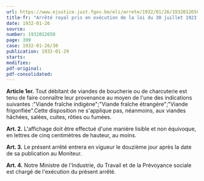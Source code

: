 ```yaml
---
url: https://www.ejustice.just.fgov.be/eli/arrete/1932/01/26/1932012650/justel
title-fr: "Arrêté royal pris en exécution de la loi du 30 juillet 1923 concernant l'affichage des prix de vente au détail des marchandises et denrées de première nécessité servant à l'alimentation, à l'habillement, au chauffage et à l'éclairage _ Viandes de boucherie et de charcuterie."
date: 1932-01-26
source:
number: 1932012650
page: 399
case: 1932-01-26/30
publication: 1932-01-29
starts:
modifies:
pdf-original:
pdf-consolidated:
---
```


**Article 1er.** Tout débitant de viandes de boucherie ou de charcuterie est tenu de faire connaître leur provenance au moyen de l'une des indications suivantes :"Viande fraîche indigène";"Viande fraîche étrangère";"Viande frigorifiée".Cette disposition ne s'applique pas, néanmoins, aux viandes hâchées, salées, cuites, rôties ou fumées.

**Art. 2.** L'affichage doit être effectué d'une manière lisible et non équivoque, en lettres de cinq centimètres de hauteur, au moins.

**Art. 3.** Le présent arrêté entrera en vigueur le douzième jour après la date de sa publication au Moniteur.

**Art. 4.** Notre Ministre de l'Industrie, du Travail et de la Prévoyance sociale est chargé de l'exécution du présent arrêté.
